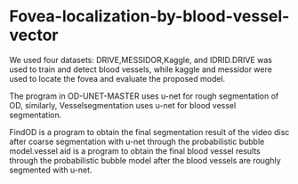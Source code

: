 # Fovea-localization-by-blood-vessel-vector
  We used four datasets: DRIVE,MESSIDOR,Kaggle, and IDRID.DRIVE was used to train and detect blood vessels, while kaggle and messidor were used to locate the fovea and evaluate the proposed model.


  
  The program in OD-UNET-MASTER uses u-net for rough segmentation of OD, similarly, Vesselsegmentation uses u-net for blood vessel segmentation.


  
  FindOD is a program to obtain the final segmentation result of the video disc after coarse segmentation with u-net through the probabilistic bubble model.vessel aid is a program to obtain the final blood vessel results through the probabilistic bubble model after the blood vessels are roughly segmented with u-net.

  
  
  
